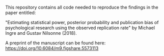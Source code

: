This repository contains all code needed to reproduce the findings in the paper entitled: 

"Estimating statistical power, posterior probability and publication bias of psychological research using the observed replication rate" by Michael Ingre and Gustav Nilsonne (2018).

A preprint of the manuscript can be found here: https://doi.org/10.6084/m9.figshare.5573113

